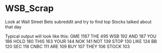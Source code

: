 # WSB_Scrap
Look at Wall Street Bets subreddit and try to find top Stocks talked about that day

Typical output will look like this:
GME 1167
THE 495
WSB 192
AND 187
YOU 186
HOLD 180
THIS 163
YOUR 144
NOK 141
NOT 139
STOP 130
LIKE 124
BB 120
SEC 118
CNBC 111
ARE 109
BUY 107
THEY 106
STOCK 103
